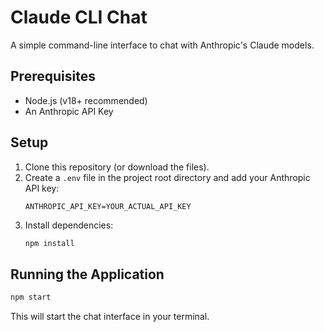 # Claude CLI Chat

A simple command-line interface to chat with Anthropic's Claude models.

## Prerequisites

*   Node.js (v18+ recommended)
*   An Anthropic API Key

## Setup

1.  Clone this repository (or download the files).
2.  Create a `.env` file in the project root directory and add your Anthropic API key:
    ```
    ANTHROPIC_API_KEY=YOUR_ACTUAL_API_KEY
    ```
3.  Install dependencies:
    ```bash
    npm install
    ```

## Running the Application

```bash
npm start
```

This will start the chat interface in your terminal. 